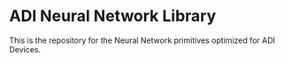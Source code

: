# ADI Neural Network Library

This is the repository for the Neural Network primitives optimized for ADI Devices. 
